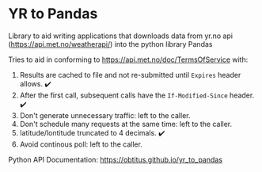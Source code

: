 # YR to Pandas

Library to aid writing applications that downloads data from yr.no api (https://api.met.no/weatherapi/)
into the python library Pandas

Tries to aid in conforming to https://api.met.no/doc/TermsOfService with:

1. Results are cached to file and not re-submitted until `Expires` header allows. :heavy_check_mark:
2. After the first call, subsequent calls have the `If-Modified-Since` header. :heavy_check_mark:
3. Don't generate unnecessary traffic: left to the caller.
4. Don't schedule many requests at the same time: left to the caller.
5. latitude/lontitude truncated to 4 decimals. :heavy_check_mark:
6. Avoid continous poll: left to the caller.

Python API Documentation: https://obtitus.github.io/yr_to_pandas
